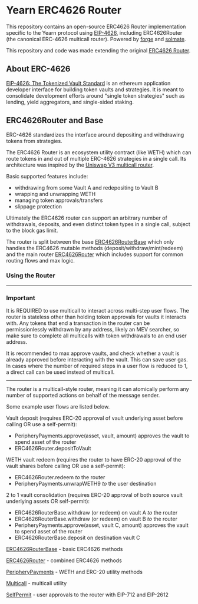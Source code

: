 # Yearn ERC4626 Router

This repository contains an open-source ERC4626 Router implementation specific to the Yearn protocol using [EIP-4626](https://eips.ethereum.org/EIPS/eip-4626), including ERC4626Router (the canonical ERC-4626 multicall router). Powered by [forge](https://github.com/gakonst/foundry/tree/master/forge) and [solmate](https://github.com/Rari-Capital/solmate).

This repository and code was made extending the original [ERC4626 Router](https://github.com/fei-protocol/ERC4626).

## About ERC-4626

[EIP-4626: The Tokenized Vault Standard](https://eips.ethereum.org/EIPS/eip-4626) is an ethereum application developer interface for building token vaults and strategies. It is meant to consolidate development efforts around "single token strategies" such as lending, yield aggregators, and single-sided staking.

## ERC4626Router and Base

ERC-4626 standardizes the interface around depositing and withdrawing tokens from strategies.

The ERC4626 Router is an ecosystem utility contract (like WETH) which can route tokens in and out of multiple ERC-4626 strategies in a single call. Its architecture was inspired by the [Uniswap V3 multicall router](https://github.com/Uniswap/v3-periphery/blob/main/contracts/SwapRouter.sol).

Basic supported features include:
* withdrawing from some Vault A and redepositing to Vault B
* wrapping and unwrapping WETH
* managing token approvals/transfers
* slippage protection

Ultimately the ERC4626 router can support an arbitrary number of withdrawals, deposits, and even distinct token types in a single call, subject to the block gas limit.

The router is split between the base [ERC4626RouterBase](https://github.com/Schlagonia/Yearn-ERC4626-Router/blob/master/src/Yearn4626RouterBase.sol) which only handles the ERC4626 mutable methods (deposit/withdraw/mint/redeem) and the main router [ERC4626Router](https://github.com/Schlagonia/Yearn-ERC4626-Router/blob/master/src/Yearn4626Router.sol) which includes support for common routing flows and max logic.

### Using the Router
---
### **Important**
It is REQUIRED to use multicall to interact across multi-step user flows. The router is stateless other than holding token approvals for vaults it interacts with. Any tokens that end a transaction in the router can be permissionlessly withdrawn by any address, likely an MEV searcher, so make sure to complete all multicalls with token withdrawals to an end user address.

It is recommended to max approve vaults, and check whether a vault is already approved before interacting with the vault. This can save user gas. In cases where the number of required steps in a user flow is reduced to 1, a direct call can be used instead of multicall.

---

The router is a multicall-style router, meaning it can atomically perform any number of supported actions on behalf of the message sender.

Some example user flows are listed below.

Vault deposit (requires ERC-20 approval of vault underlying asset before calling OR use a self-permit):
- PeripheryPayments.approve(asset, vault, amount) approves the vault to spend asset of the router
- ERC4626Router.depositToVault

WETH vault redeem (requires the router to have ERC-20 approval of the vault shares before calling OR use a self-permit):
- ERC4626Router.redeem *to* the router
- PeripheryPayments.unwrapWETH9 *to* the user destination

2 to 1 vault consolidation (requires ERC-20 approval of both source vault underlying assets OR self-permit):
- ERC4626RouterBase.withdraw (or redeem) on vault A *to* the router
- ERC4626RouterBase.withdraw (or redeem) on vault B *to* the router
- PeripheryPayments.approve(asset, vault C, amount) approves the vault to spend asset of the router
- ERC4626RouterBase.deposit on destination vault C

[ERC4626RouterBase](https://github.com/Schlagonia/Yearn-ERC4626-Router/blob/master/src/Yearn4626RouterBase.sol) - basic ERC4626 methods

[ERC4626Router](https://github.com/Schlagonia/Yearn-ERC4626-Router/blob/master/src/Yearn4626Router.sol) - combined ERC4626 methods

[PeripheryPayments](https://github.com/Schlagonia/Yearn-ERC4626-Router/blob/master/src/external/PeripheryPayments.sol) - WETH and ERC-20 utility methods

[Multicall](https://github.com/Schlagonia/Yearn-ERC4626-Router/blob/master/src/external/Multicall.sol) - multicall utility

[SelfPermit](https://github.com/Schlagonia/Yearn-ERC4626-Router/blob/master/src/external/SelfPermit.sol) - user approvals to the router with EIP-712 and EIP-2612



